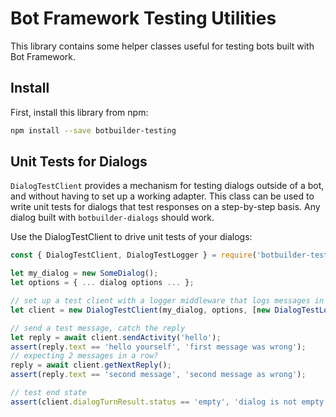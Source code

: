 # Bot Framework Testing Utilities

This library contains some helper classes useful for testing bots built with Bot Framework.

## Install

First, install this library from npm:
```bash
npm install --save botbuilder-testing
```

## Unit Tests for Dialogs

`DialogTestClient` provides a mechanism for testing dialogs outside of a bot, and without having to set up a working adapter.
This class can be used to write unit tests for dialogs that test responses on a step-by-step basis.  Any dialog built with `botbuilder-dialogs` should work.

Use the DialogTestClient to drive unit tests of your dialogs:

```javascript
const { DialogTestClient, DialogTestLogger } = require('botbuilder-testing');

let my_dialog = new SomeDialog();
let options = { ... dialog options ... };

// set up a test client with a logger middleware that logs messages in and out
let client = new DialogTestClient(my_dialog, options, [new DialogTestLogger()]);

// send a test message, catch the reply
let reply = await client.sendActivity('hello');
assert(reply.text == 'hello yourself', 'first message was wrong');
// expecting 2 messages in a row?
reply = await client.getNextReply();
assert(reply.text == 'second message', 'second message as wrong');

// test end state
assert(client.dialogTurnResult.status == 'empty', 'dialog is not empty');
```